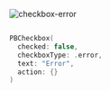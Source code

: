 ![checkbox-error](https://github.com/powerhome/playbook/assets/92755007/6466de7f-fbfb-418b-8c5a-74d07a0c4f63)

```swift

PBCheckbox(
  checked: false,
  checkboxType: .error,
  text: "Error",
  action: {}
)

```
